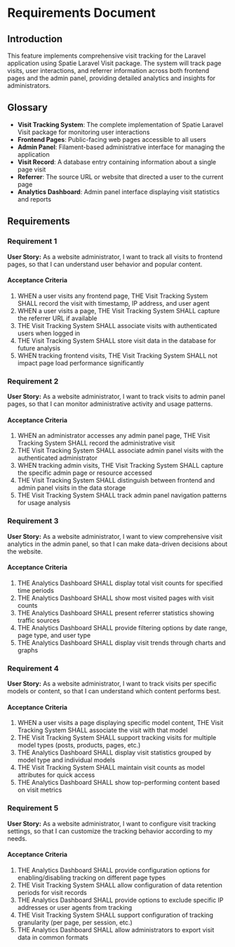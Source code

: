 # Requirements Document

## Introduction

This feature implements comprehensive visit tracking for the Laravel application using Spatie Laravel Visit package. The system will track page visits, user interactions, and referrer information across both frontend pages and the admin panel, providing detailed analytics and insights for administrators.

## Glossary

- **Visit Tracking System**: The complete implementation of Spatie Laravel Visit package for monitoring user interactions
- **Frontend Pages**: Public-facing web pages accessible to all users
- **Admin Panel**: Filament-based administrative interface for managing the application
- **Visit Record**: A database entry containing information about a single page visit
- **Referrer**: The source URL or website that directed a user to the current page
- **Analytics Dashboard**: Admin panel interface displaying visit statistics and reports

## Requirements

### Requirement 1

**User Story:** As a website administrator, I want to track all visits to frontend pages, so that I can understand user behavior and popular content.

#### Acceptance Criteria

1. WHEN a user visits any frontend page, THE Visit Tracking System SHALL record the visit with timestamp, IP address, and user agent
2. WHEN a user visits a page, THE Visit Tracking System SHALL capture the referrer URL if available
3. THE Visit Tracking System SHALL associate visits with authenticated users when logged in
4. THE Visit Tracking System SHALL store visit data in the database for future analysis
5. WHEN tracking frontend visits, THE Visit Tracking System SHALL not impact page load performance significantly

### Requirement 2

**User Story:** As a website administrator, I want to track visits to admin panel pages, so that I can monitor administrative activity and usage patterns.

#### Acceptance Criteria

1. WHEN an administrator accesses any admin panel page, THE Visit Tracking System SHALL record the administrative visit
2. THE Visit Tracking System SHALL associate admin panel visits with the authenticated administrator
3. WHEN tracking admin visits, THE Visit Tracking System SHALL capture the specific admin page or resource accessed
4. THE Visit Tracking System SHALL distinguish between frontend and admin panel visits in the data storage
5. THE Visit Tracking System SHALL track admin panel navigation patterns for usage analysis

### Requirement 3

**User Story:** As a website administrator, I want to view comprehensive visit analytics in the admin panel, so that I can make data-driven decisions about the website.

#### Acceptance Criteria

1. THE Analytics Dashboard SHALL display total visit counts for specified time periods
2. THE Analytics Dashboard SHALL show most visited pages with visit counts
3. THE Analytics Dashboard SHALL present referrer statistics showing traffic sources
4. THE Analytics Dashboard SHALL provide filtering options by date range, page type, and user type
5. THE Analytics Dashboard SHALL display visit trends through charts and graphs

### Requirement 4

**User Story:** As a website administrator, I want to track visits per specific models or content, so that I can understand which content performs best.

#### Acceptance Criteria

1. WHEN a user visits a page displaying specific model content, THE Visit Tracking System SHALL associate the visit with that model
2. THE Visit Tracking System SHALL support tracking visits for multiple model types (posts, products, pages, etc.)
3. THE Analytics Dashboard SHALL display visit statistics grouped by model type and individual models
4. THE Visit Tracking System SHALL maintain visit counts as model attributes for quick access
5. THE Analytics Dashboard SHALL show top-performing content based on visit metrics

### Requirement 5

**User Story:** As a website administrator, I want to configure visit tracking settings, so that I can customize the tracking behavior according to my needs.

#### Acceptance Criteria

1. THE Analytics Dashboard SHALL provide configuration options for enabling/disabling tracking on different page types
2. THE Visit Tracking System SHALL allow configuration of data retention periods for visit records
3. THE Analytics Dashboard SHALL provide options to exclude specific IP addresses or user agents from tracking
4. THE Visit Tracking System SHALL support configuration of tracking granularity (per page, per session, etc.)
5. THE Analytics Dashboard SHALL allow administrators to export visit data in common formats